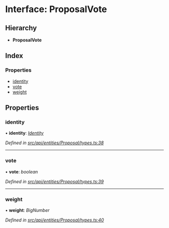 # Interface: ProposalVote

## Hierarchy

* **ProposalVote**

## Index

### Properties

* [identity](_src_api_entities_proposal_types_.proposalvote.md#identity)
* [vote](_src_api_entities_proposal_types_.proposalvote.md#vote)
* [weight](_src_api_entities_proposal_types_.proposalvote.md#weight)

## Properties

###  identity

• **identity**: *[Identity](../classes/_src_api_entities_identity_index_.identity.md)*

*Defined in [src/api/entities/Proposal/types.ts:38](https://github.com/PolymathNetwork/polymesh-sdk/blob/2aa4a44/src/api/entities/Proposal/types.ts#L38)*

___

###  vote

• **vote**: *boolean*

*Defined in [src/api/entities/Proposal/types.ts:39](https://github.com/PolymathNetwork/polymesh-sdk/blob/2aa4a44/src/api/entities/Proposal/types.ts#L39)*

___

###  weight

• **weight**: *BigNumber*

*Defined in [src/api/entities/Proposal/types.ts:40](https://github.com/PolymathNetwork/polymesh-sdk/blob/2aa4a44/src/api/entities/Proposal/types.ts#L40)*
